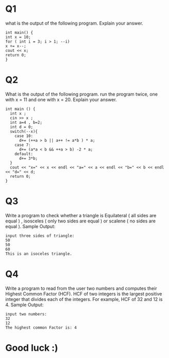 # Q1 
what is the output of the following program. Explain your answer. 
```
int main() {
int x = 10;
for ( int i = 3; i > 1; --i)
x += x--;
cout << x;
return 0;
}
```
# Q2 
What is the output of the following program. run the program twice, one with x = 11 and one with x = 20. Explain your answer.
```
int main () {
  int x ;
  cin >> x ;
  int a=4 , b=2;
  int d = 0;
  switch(--x){
    case 10:
      d+= (++a > b || a++ != a*b ) * a;
    case 7:
      d+= (a*a < b && ++a > b) -2 * a;
    default:
      d+= 3*b;
  }
  cout << "x=" << x << endl << "a=" << a << endl << "b=" << b << endl << "d=" << d;
  return 0;
}
```
# Q3 
Write a program to check whether a triangle is Equilateral ( all sides are equal ) , isosceles ( only two sides are equal ) or scalene ( no sides are equal ). 
Sample Output:
```
input three sides of triangle:
50
50
60
This is an isoceles triangle.
```
# Q4 
Write a program to read from the user two numbers and computes their Highest Common Factor (HCF). 
HCF of two integers is the largest positive integer that divides each of the integers. For example, HCF of 32 and 12 is 4.
Sample Output:
```
input two numbers:
32
12
The highest common Factor is: 4
```
# Good luck :)

